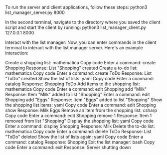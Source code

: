 To run the server and client applications, follow these steps:
python3 list_manager_server.py 8000


In the second terminal, navigate to the directory where you saved the client script and start the client by running:
python3 list_manager_client.py 127.0.0.1 8000




Interact with the list manager:
Now, you can enter commands in the client terminal to interact with the list manager server. Here's an example interaction:

Create a shopping list:
mathematica
Copy code
Enter a command: create Shopping
Response: List "Shopping" created
Create a to-do list:
mathematica
Copy code
Enter a command: create ToDo
Response: List "ToDo" created
Show the list of lists:
yaml
Copy code
Enter a command: catalog
Response: Shopping ToDo
Add items to the shopping list:
mathematica
Copy code
Enter a command: edit Shopping add "Milk"
Response: Item "Milk" added to list "Shopping"
Enter a command: edit Shopping add "Eggs"
Response: Item "Eggs" added to list "Shopping"
Show the shopping list items:
yaml
Copy code
Enter a command: edit Shopping show
Response: Milk Eggs
Remove an item from the shopping list:
csharp
Copy code
Enter a command: edit Shopping remove 1
Response: Item 1 removed from list "Shopping"
Display the shopping list:
yaml
Copy code
Enter a command: display Shopping
Response: Milk
Delete the to-do list:
mathematica
Copy code
Enter a command: delete ToDo
Response: List "ToDo" deleted
Show the list of lists again:
yaml
Copy code
Enter a command: catalog
Response: Shopping
Exit the list manager:
bash
Copy code
Enter a command: exit
Response: Server shutting down